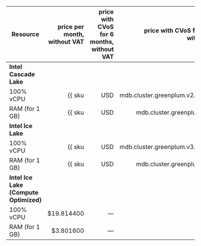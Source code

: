 | Resource | price per month,<br>without VAT | price with CVoS for 6 months,<br>without VAT | price with CVoS for 1 year,<br>without VAT |
|---------------|-------------------------------------------------------------:|------------------------------------------------------------------------------------------:|------------------------------------------------------------------------------------------:|
| **Intel Cascade Lake** |
| 100% vCPU | {{ sku|USD|mdb.cluster.greenplum.v2.cpu.c100|month|string }} | — | — |
| RAM (for 1 GB) | {{ sku|USD|mdb.cluster.greenplum.v2.ram|month|string }} | — | — |
| **Intel Ice Lake** |
| 100% vCPU | {{ sku|USD|mdb.cluster.greenplum.v3.cpu.c100|month|string }} | {{ sku|USD|v1.commitment.selfcheckout.m6.mdb.greenplum.cpu.c100.v3|month|string }} (-15%) | {{ sku|USD|v1.commitment.selfcheckout.y1.mdb.greenplum.cpu.c100.v3|month|string }} (-22%) |
| RAM (for 1 GB) | {{ sku|USD|mdb.cluster.greenplum.v3.ram|month|string }} | {{ sku|USD|v1.commitment.selfcheckout.m6.mdb.greenplum.ram.v3|month|string }} (-15%) | {{ sku|USD|v1.commitment.selfcheckout.y1.mdb.greenplum.ram.v3|month|string }} (-22%) |
| **Intel Ice Lake (Compute Optimized)** |
| 100% vCPU | $19.814400 | — | — |
| RAM (for 1 GB) | $3.801600 | — | — |
